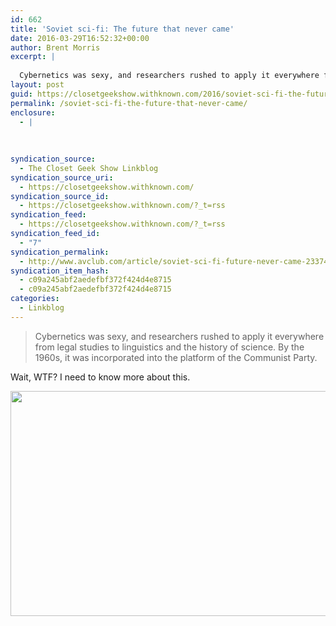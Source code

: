 ```yaml
---
id: 662
title: 'Soviet sci-fi: The future that never came'
date: 2016-03-29T16:52:32+00:00
author: Brent Morris
excerpt: |
  
  Cybernetics was sexy, and researchers rushed to apply it everywhere from legal studies to linguistics and the history of science. By the 1960s, it was incorporated into the platform of the Communist Party.Wait, WTF? I need to know more about this.
layout: post
guid: https://closetgeekshow.withknown.com/2016/soviet-sci-fi-the-future-that-never-came
permalink: /soviet-sci-fi-the-future-that-never-came/
enclosure:
  - |
    
    
    
syndication_source:
  - The Closet Geek Show Linkblog
syndication_source_uri:
  - https://closetgeekshow.withknown.com/
syndication_source_id:
  - https://closetgeekshow.withknown.com/?_t=rss
syndication_feed:
  - https://closetgeekshow.withknown.com/?_t=rss
syndication_feed_id:
  - "7"
syndication_permalink:
  - http://www.avclub.com/article/soviet-sci-fi-future-never-came-233749
syndication_item_hash:
  - c09a245abf2aedefbf372f424d4e8715
  - c09a245abf2aedefbf372f424d4e8715
categories:
  - Linkblog
---
```

<div class="known-bookmark">
  <blockquote>
    <p>
      Cybernetics was sexy, and researchers rushed to apply it everywhere from legal studies to linguistics and the history of science. By the 1960s, it was incorporated into the platform of the Communist Party.
    </p>
  </blockquote>
  
  <p>
    Wait, WTF? I need to know more about this.
  </p>
  
  <p>
    <img src="http://i.imgur.com/VOtG8OD.jpg" alt="" width="640" height="360" />
  </p>
</div>